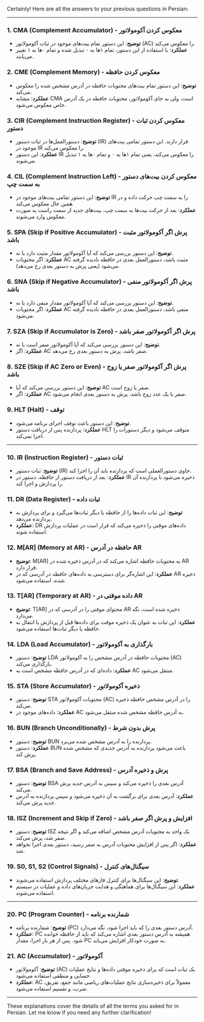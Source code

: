 Certainly! Here are all the answers to your previous questions in Persian:

---

### 1. **CMA (Complement Accumulator) - معکوس کردن آکومولاتور**
   - **توضیح**: این دستور تمام بیت‌های موجود در ثبات آکومولاتور (AC) را معکوس می‌کند.
   - **عملکرد**: با استفاده از این دستور، تمام ۱ها به ۰ تبدیل شده و تمام ۰ها به ۱ تغییر می‌یابند.

### 2. **CME (Complement Memory) - معکوس کردن حافظه**
   - **توضیح**: این دستور تمام بیت‌های محتویات حافظه در آدرس مشخص شده را معکوس می‌کند.
   - **عملکرد**: مشابه CMA است، ولی به جای آکومولاتور، محتویات حافظه در یک آدرس خاص معکوس می‌شود.

### 3. **CIR (Complement Instruction Register) - معکوس کردن ثبات دستور**
   - **توضیح**: دستورالعمل‌ها در ثبات دستور (IR) قرار دارند. این دستور تمامی بیت‌های موجود در IR را معکوس می‌کند.
   - **عملکرد**: این دستور IR را معکوس می‌کند، یعنی تمام ۱ها به ۰ و تمام ۰ها به ۱ تبدیل می‌شوند.

### 4. **CIL (Complement Instruction Left) - معکوس کردن بیت‌های دستور به سمت چپ**
   - **توضیح**: این دستور تمامی بیت‌های موجود در IR را به سمت چپ حرکت داده و در همین حال معکوس می‌کند.
   - **عملکرد**: بعد از حرکت بیت‌ها به سمت چپ، بیت‌های جدید از سمت راست به صورت معکوس وارد می‌شوند.

### 5. **SPA (Skip if Positive Accumulator) - پرش اگر آکومولاتور مثبت باشد**
   - **توضیح**: این دستور بررسی می‌کند که آیا آکومولاتور مقدار مثبت دارد یا نه.
   - **عملکرد**: اگر محتویات AC مثبت باشد، دستورالعمل بعدی در حافظه نادیده گرفته می‌شود (یعنی پرش به دستور بعدی رخ می‌دهد).

### 6. **SNA (Skip if Negative Accumulator) - پرش اگر آکومولاتور منفی باشد**
   - **توضیح**: این دستور بررسی می‌کند که آیا آکومولاتور مقدار منفی دارد یا نه.
   - **عملکرد**: اگر محتویات AC منفی باشد، دستورالعمل بعدی در حافظه نادیده گرفته می‌شود.

### 7. **SZA (Skip if Accumulator is Zero) - پرش اگر آکومولاتور صفر باشد**
   - **توضیح**: این دستور بررسی می‌کند که آیا آکومولاتور صفر است یا نه.
   - **عملکرد**: اگر AC صفر باشد، پرش به دستور بعدی رخ می‌دهد.

### 8. **SZE (Skip if AC Zero or Even) - پرش اگر آکومولاتور صفر یا زوج باشد**
   - **توضیح**: این دستور بررسی می‌کند که آیا AC صفر یا زوج است.
   - **عملکرد**: اگر AC صفر یا یک عدد زوج باشد، پرش به دستور بعدی انجام می‌شود.

### 9. **HLT (Halt) - توقف**
   - **توضیح**: این دستور باعث توقف اجرای برنامه می‌شود.
   - **عملکرد**: پردازنده پس از دریافت دستور HLT متوقف می‌شود و دیگر دستورات را اجرا نمی‌کند.

---

### 10. **IR (Instruction Register) - ثبات دستور**
   - **توضیح**: ثبات دستور (IR) حاوی دستورالعملی است که پردازنده باید آن را اجرا کند.
   - **عملکرد**: بعد از دریافت دستور از حافظه، دستور در IR ذخیره می‌شود تا پردازنده آن را پردازش و اجرا کند.

### 11. **DR (Data Register) - ثبات داده**
   - **توضیح**: این ثبات داده‌ها را از حافظه یا دیگر ثبات‌ها می‌گیرد و برای پردازش به پردازنده می‌دهد.
   - **عملکرد**: DR داده‌های موقتی را ذخیره می‌کند که قرار است در عملیات پردازش استفاده شوند.

### 12. **M[AR] (Memory at AR) - حافظه در آدرس AR**
   - **توضیح**: M[AR] به محتویات حافظه اشاره می‌کند که در آدرس ذخیره شده در AR قرار دارد.
   - **عملکرد**: این اشاره‌گر برای دسترسی به داده‌های حافظه در آدرسی که در AR ذخیره شده، استفاده می‌شود.

### 13. **T[AR] (Temporary at AR) - داده موقتی در AR**
   - **توضیح**: T[AR] محتوای موقتی را در آدرسی که در AR ذخیره شده است، نگه می‌دارد.
   - **عملکرد**: این ثبات به عنوان یک ذخیره موقت برای داده‌ها قبل از پردازش یا انتقال به حافظه یا دیگر ثبات‌ها استفاده می‌شود.

### 14. **LDA (Load Accumulator) - بارگذاری به آکومولاتور**
   - **توضیح**: دستور LDA محتویات حافظه در آدرس مشخص را به آکومولاتور (AC) بارگذاری می‌کند.
   - **عملکرد**: داده‌ای که در آدرس حافظه مشخص است به AC منتقل می‌شود.

### 15. **STA (Store Accumulator) - ذخیره آکومولاتور**
   - **توضیح**: دستور STA محتویات آکومولاتور (AC) را در آدرس مشخص حافظه ذخیره می‌کند.
   - **عملکرد**: داده‌های موجود در AC به آدرس حافظه مشخص شده منتقل می‌شود.

### 16. **BUN (Branch Unconditionally) - پرش بدون شرط**
   - **توضیح**: دستور BUN پردازنده را به آدرس مشخص شده می‌برد.
   - **عملکرد**: دستور BUN باعث می‌شود پردازنده به آدرس جدیدی که مشخص شده پرش کند.

### 17. **BSA (Branch and Save Address) - پرش و ذخیره آدرس**
   - **توضیح**: دستور BSA آدرس بعدی را ذخیره می‌کند و سپس به آدرس جدید پرش می‌کند.
   - **عملکرد**: آدرس بعدی برای برگشت به آن ذخیره می‌شود و سپس پردازنده به آدرس جدید پرش می‌کند.

### 18. **ISZ (Increment and Skip if Zero) - افزایش و پرش اگر صفر باشد**
   - **توضیح**: دستور ISZ یک واحد به محتویات آدرس مشخص اضافه می‌کند و اگر نتیجه صفر شد، پرش می‌کند.
   - **عملکرد**: اگر پس از افزایش محتویات آدرس به صفر رسید، دستور بعدی اجرا نخواهد شد.

### 19. **S0, S1, S2 (Control Signals) - سیگنال‌های کنترل**
   - **توضیح**: این سیگنال‌ها برای کنترل فازهای مختلف پردازش استفاده می‌شوند.
   - **عملکرد**: این سیگنال‌ها برای هماهنگی و هدایت جریان‌های داده و عملیات در سیستم استفاده می‌شوند.

---

### 20. **PC (Program Counter) - شمارنده برنامه**
   - **توضیح**: شمارنده برنامه (PC) آدرس دستور بعدی را که باید اجرا شود، نگه می‌دارد.
   - **عملکرد**: PC همیشه به آدرس دستور بعدی اشاره می‌کند که باید از حافظه خوانده شود. پس از هر بار اجرا، مقدار PC به صورت خودکار افزایش می‌یابد.

### 21. **AC (Accumulator) - آکومولاتور**
   - **توضیح**: آکومولاتور (AC) یک ثبات است که برای ذخیره موقتی داده‌ها و نتایج عملیات حسابی و منطقی استفاده می‌شود.
   - **عملکرد**: AC معمولاً برای ذخیره‌سازی نتایج عملیات‌های ریاضی مانند جمع، تفریق، ضرب، و تقسیم استفاده می‌شود.

---

These explanations cover the details of all the terms you asked for in Persian. Let me know if you need any further clarification!

